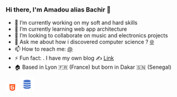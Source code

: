 ### Hi there, I'm Amadou alias Bachir 👋

- 🔭 I’m currently working on my soft and hard skills
- 🌱 I’m currently learning web app architecture
- 👯 I’m looking to collaborate on music and electronics projects
- 💬 Ask me about how i discovered computer science ? [🌐](https://ww.amadou-ndiaye.fr/contact)
- 📫 How to reach me: [@](amadou.n-diaye@hotmail.com)
- ⚡ Fun fact: . I have my own blog ✍️ [Link](https://ww.amadou-ndiaye.fr/blog)
- 🏠 Based in Lyon 🇫🇷 (France) but born in Dakar 🇸🇳 (Senegal)


<img src="https://github.com/Bachir-Ndiaye/Bachir-Ndiaye/blob/main/skills/html.png" alt="drawing" width="35"/>

<img src="https://github.com/Bachir-Ndiaye/Bachir-Ndiaye/blob/main/skills/sql.png" alt="drawing" width="35"/>
